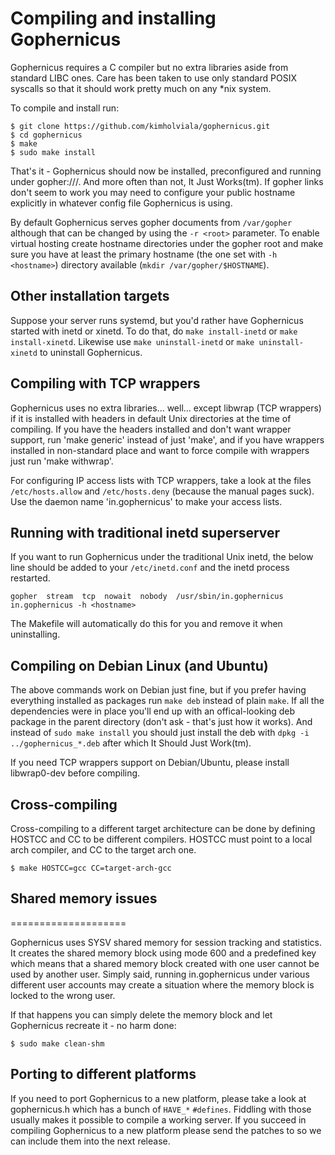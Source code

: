 # Compiling and installing Gophernicus

Gophernicus requires a C compiler but no extra libraries aside
from standard LIBC ones. Care has been taken to use only
standard POSIX syscalls so that it should work pretty much on
any \*nix system.

To compile and install run:

```
$ git clone https://github.com/kimholviala/gophernicus.git
$ cd gophernicus
$ make
$ sudo make install
```

That's it - Gophernicus should now be installed, preconfigured
and running under gopher://<HOSTNAME>/. And more often than not,
It Just Works(tm). If gopher links don't seem to work you may
need to configure your public hostname explicitly in whatever
config file Gophernicus is using.

By default Gophernicus serves gopher documents from `/var/gopher`
although that can be changed by using the `-r <root>` parameter.
To enable virtual hosting create hostname directories under
the gopher root and make sure you have at least the primary
hostname (the one set with `-h <hostname>`) directory available
(`mkdir /var/gopher/$HOSTNAME`).


## Other installation targets

Suppose your server runs systemd, but you'd rather have Gophernicus
started with inetd or xinetd.  To do that, do `make install-inetd`
or `make install-xinetd`.  Likewise use `make uninstall-inetd` or
`make uninstall-xinetd` to uninstall Gophernicus.


## Compiling with TCP wrappers

Gophernicus uses no extra libraries... well... except libwrap
(TCP wrappers) if it is installed with headers in default Unix
directories at the time of compiling. If you have the headers
installed and don't want wrapper support, run 'make generic'
instead of just 'make', and if you have wrappers installed in
non-standard place and want to force compile with wrappers
just run 'make withwrap'.

For configuring IP access lists with TCP wrappers, take a look
at the files `/etc/hosts.allow` and `/etc/hosts.deny` (because the
manual pages suck). Use the daemon name 'in.gophernicus' to
make your access lists.


## Running with traditional inetd superserver

If you want to run Gophernicus under the traditional Unix inetd, the 
below line should be added to your `/etc/inetd.conf` and the inetd 
process restarted.

```
gopher  stream  tcp  nowait  nobody  /usr/sbin/in.gophernicus  in.gophernicus -h <hostname>
```

The Makefile will automatically do this for you and remove it when
uninstalling.


## Compiling on Debian Linux (and Ubuntu)

The above commands work on Debian just fine, but if you prefer
having everything installed as packages run `make deb` instead
of plain `make`. If all the dependencies were in place you'll
end up with an offical-looking deb package in the parent
directory (don't ask - that's just how it works). And instead
of `sudo make install` you should just install the deb with
`dpkg -i ../gophernicus_*.deb` after which It Should Just
Work(tm).

If you need TCP wrappers support on Debian/Ubuntu, please
install libwrap0-dev before compiling.


## Cross-compiling

Cross-compiling to a different target architecture can be done
by defining HOSTCC and CC to be different compilers. HOSTCC
must point to a local arch compiler, and CC to the target
arch one.

```
$ make HOSTCC=gcc CC=target-arch-gcc
```


## Shared memory issues
====================

Gophernicus uses SYSV shared memory for session tracking and
statistics. It creates the shared memory block using mode 600
and a predefined key which means that a shared memory block
created with one user cannot be used by another user. Simply
said, running in.gophernicus under various different user
accounts may create a situation where the memory block is locked
to the wrong user.

If that happens you can simply delete the memory block and
let Gophernicus recreate it - no harm done:

```
$ sudo make clean-shm
```


## Porting to different platforms

If you need to port Gophernicus to a new platform, please take
a look at gophernicus.h which has a bunch of `HAVE_*` `#defines`.
Fiddling with those usually makes it possible to compile a working
server. If you succeed in compiling Gophernicus to a new
platform please send the patches to 
<gophernicus at gophernicus dot org> so we can include them into
the next release.

